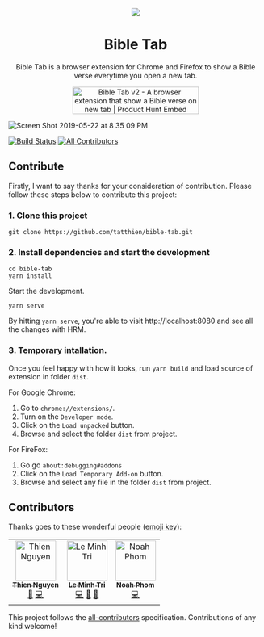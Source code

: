 <p align="center"><a href="https://chrome.google.com/webstore/detail/bible-tab/kncfgmibnbpjiebgonkmpgdoaedjkaed" target="_blank"><img src="https://raw.githubusercontent.com/tatthien/bible-tab/master/public/img/icon-128.png"></a></p>

<h1 align="center">Bible Tab</h1>

<p align="center">Bible Tab is a browser extension for Chrome and Firefox to show a Bible verse everytime you open a new tab.</p>

<p style="text-align: center;">
	<a href="https://www.producthunt.com/posts/bible-tab-v2?utm_source=badge-featured&utm_medium=badge&utm_souce=badge-bible-tab-v2" target="_blank"><img src="https://api.producthunt.com/widgets/embed-image/v1/featured.svg?post_id=157558&theme=light" alt="Bible Tab v2 - A browser extension that show a Bible verse on new tab | Product Hunt Embed" style="width: 250px; height: 54px;" width="250px" height="54px" /></a>
</p>

![Screen Shot 2019-05-22 at 8 35 09 PM](https://user-images.githubusercontent.com/3280351/58178859-2d357d00-7cd1-11e9-9137-90c38efd07ff.png)

[![Build Status](https://travis-ci.org/tatthien/bible-tab.svg?branch=master)](https://travis-ci.org/tatthien/bible-tab)
[![All Contributors](https://img.shields.io/badge/all_contributors-3-orange.svg)](#contributors)

## Contribute

Firstly, I want to say thanks for your consideration of contribution. Please follow these steps below to contribute this project:

### 1. Clone this project

```shell
git clone https://github.com/tatthien/bible-tab.git
```

### 2. Install dependencies and start the development

```
cd bible-tab
yarn install
```

Start the development.

```
yarn serve
```

By hitting `yarn serve`, you're able to visit http://localhost:8080 and see all the changes with HRM.

### 3. Temporary intallation.

Once you feel happy with how it looks, run `yarn build` and load source of extension in folder `dist`.

For Google Chrome:

1. Go to `chrome://extensions/`.
2. Turn on the `Developer mode`.
3. Click on the `Load unpacked` button.
4. Browse and select the folder `dist` from project.

For FireFox:

1. Go go `about:debugging#addons`
2. Click on the `Load Temporary Add-on` button.
3. Browse and select any file in the folder `dist` from project.

## Contributors

Thanks goes to these wonderful people ([emoji key](https://allcontributors.org/docs/en/emoji-key)):

<!-- ALL-CONTRIBUTORS-LIST:START - Do not remove or modify this section -->
<!-- prettier-ignore -->
<table><tr><td align="center"><a href="http://tatthien.com"><img src="https://avatars1.githubusercontent.com/u/3280351?v=4" width="80px;" alt="Thien Nguyen"/><br /><sub><b>Thien Nguyen</b></sub></a><br /><a href="https://github.com/tatthien/bible-tab/commits?author=tatthien" title="Documentation">📖</a> <a href="https://github.com/tatthien/bible-tab/commits?author=tatthien" title="Code">💻</a></td><td align="center"><a href="https://ansidev.xyz/"><img src="https://avatars1.githubusercontent.com/u/6688235?v=4" width="80px;" alt="Le Minh Tri"/><br /><sub><b>Le Minh Tri</b></sub></a><br /><a href="https://github.com/tatthien/bible-tab/commits?author=ansidev" title="Code">💻</a> <a href="https://github.com/tatthien/bible-tab/commits?author=ansidev" title="Documentation">📖</a> <a href="https://github.com/tatthien/bible-tab/issues?q=author%3Aansidev" title="Bug reports">🐛</a></td><td align="center"><a href="https://github.com/nampdn"><img src="https://avatars3.githubusercontent.com/u/26531658?v=4" width="80px;" alt="Noah Phom"/><br /><sub><b>Noah Phom</b></sub></a><br /><a href="https://github.com/tatthien/bible-tab/commits?author=nampdn" title="Code">💻</a></td></tr></table>

<!-- ALL-CONTRIBUTORS-LIST:END -->

This project follows the [all-contributors](https://github.com/all-contributors/all-contributors) specification. Contributions of any kind welcome!
